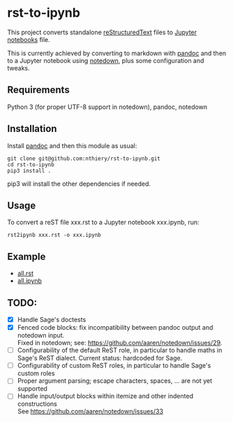 # rst-to-ipynb

This project converts standalone
[reStructuredText](http://docutils.sourceforge.net/rst.html) files
to [Jupyter notebooks](http://jupyter.org/) file.

This is currently achieved by converting to markdown with
[pandoc](http://pandoc.org) and then to a Jupyter notebook using
[notedown](https://github.com/aaren/notedown/), plus some
configuration and tweaks.

## Requirements

Python 3 (for proper UTF-8 support in notedown), pandoc, notedown

## Installation

Install [pandoc](http://pandoc.org) and then this module as usual:

    git clone git@github.com:nthiery/rst-to-ipynb.git
    cd rst-to-ipynb
    pip3 install .

pip3 will install the other dependencies if needed.

## Usage

To convert a reST file xxx.rst to a Jupyter notebook xxx.ipynb, run:

    rst2ipynb xxx.rst -o xxx.ipynb

## Example

- [all.rst](tests/all.rst)
- [all.ipynb](http://nbviewer.ipython.org/github/nthiery/rst-to-ipynb/blob/master/tests/all.ipynb)

## TODO:

- [X] Handle Sage's doctests
- [X] Fenced code blocks: fix incompatibility between pandoc output and notedown input.  
      Fixed in notedown; see: https://github.com/aaren/notedown/issues/29.
- [ ] Configurability of the default ReST role, in particular to handle maths in Sage's ReST dialect.
      Current status: hardcoded for Sage.
- [ ] Configurability of custom ReST roles, in particular to handle Sage's custom roles
- [ ] Proper argument parsing; escape characters, spaces, ... are not
      yet supported
- [ ] Handle input/output blocks within itemize and other indented constructions  
      See https://github.com/aaren/notedown/issues/33
